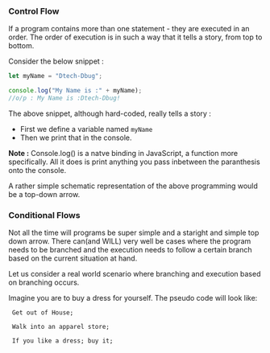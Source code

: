 ### Control Flow

If a program contains more than one statement - they are executed in an order. The order of execution is in such a way that it tells a story, from top to bottom.

Consider the below snippet :

```js
let myName = "Dtech-Dbug";

console.log("My Name is :" + myName);
//o/p : My Name is :Dtech-Dbug!
```

The above snippet, although hard-coded, really tells a story :

- First we define a variable named `myName`
- Then we print that in the console.

**Note :** Console.log() is a natve binding in JavaScript, a function more specifically. All it does is print anything you pass inbetween the paranthesis onto the console.

A rather simple schematic representation of the above programming would be a top-down arrow.

### Conditional Flows

Not all the time will programs be super simple and a staright and simple top down arrow.
There can(and WILL) very well be cases where the program needs to be branched and the execution needs to follow a certain branch based on the current situation at hand.

Let us consider a real world scenario where branching and execution based on branching occurs.

Imagine you are to buy a dress for yourself. The pseudo code will look like:

```
 Get out of House;

 Walk into an apparel store;

 If you like a dress; buy it;

```
